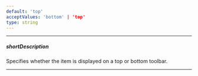 ```yaml
---
default: 'top'
acceptValues: 'bottom' | 'top'
type: string
---
```

---
##### shortDescription
Specifies whether the item is displayed on a top or bottom toolbar.

---
